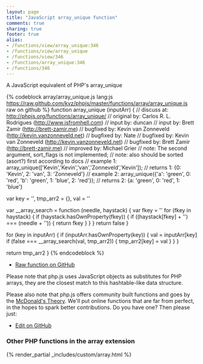 ```yaml
---
layout: page
title: "JavaScript array_unique function"
comments: true
sharing: true
footer: true
alias:
- /functions/view/array_unique:346
- /functions/view/array_unique
- /functions/view/346
- /functions/array_unique:346
- /functions/346
---
```

<!-- Generated by Rakefile:build -->
A JavaScript equivalent of PHP's array_unique

{% codeblock array/array_unique.js lang:js https://raw.github.com/kvz/phpjs/master/functions/array/array_unique.js raw on github %}
function array_unique (inputArr) {
  //  discuss at: http://phpjs.org/functions/array_unique/
  // original by: Carlos R. L. Rodrigues (http://www.jsfromhell.com)
  //    input by: duncan
  //    input by: Brett Zamir (http://brett-zamir.me)
  // bugfixed by: Kevin van Zonneveld (http://kevin.vanzonneveld.net)
  // bugfixed by: Nate
  // bugfixed by: Kevin van Zonneveld (http://kevin.vanzonneveld.net)
  // bugfixed by: Brett Zamir (http://brett-zamir.me)
  // improved by: Michael Grier
  //        note: The second argument, sort_flags is not implemented;
  //        note: also should be sorted (asort?) first according to docs
  //   example 1: array_unique(['Kevin','Kevin','van','Zonneveld','Kevin']);
  //   returns 1: {0: 'Kevin', 2: 'van', 3: 'Zonneveld'}
  //   example 2: array_unique({'a': 'green', 0: 'red', 'b': 'green', 1: 'blue', 2: 'red'});
  //   returns 2: {a: 'green', 0: 'red', 1: 'blue'}

  var key = '',
    tmp_arr2 = {},
    val = ''

  var __array_search = function (needle, haystack) {
    var fkey = ''
    for (fkey in haystack) {
      if (haystack.hasOwnProperty(fkey)) {
        if ((haystack[fkey] + '') === (needle + '')) {
          return fkey
        }
      }
    }
    return false
  }

  for (key in inputArr) {
    if (inputArr.hasOwnProperty(key)) {
      val = inputArr[key]
      if (false === __array_search(val, tmp_arr2)) {
        tmp_arr2[key] = val
      }
    }
  }

  return tmp_arr2
}
{% endcodeblock %}

 - [Raw function on GitHub](https://github.com/kvz/phpjs/blob/master/functions/array/array_unique.js)

Please note that php.js uses JavaScript objects as substitutes for PHP arrays, they are 
the closest match to this hashtable-like data structure. 

Please also note that php.js offers community built functions and goes by the 
[McDonald's Theory](https://medium.com/what-i-learned-building/9216e1c9da7d). We'll put online 
functions that are far from perfect, in the hopes to spark better contributions. 
Do you have one? Then please just: 

 - [Edit on GitHub](https://github.com/kvz/phpjs/edit/master/functions/array/array_unique.js)


### Other PHP functions in the array extension
{% render_partial _includes/custom/array.html %}
